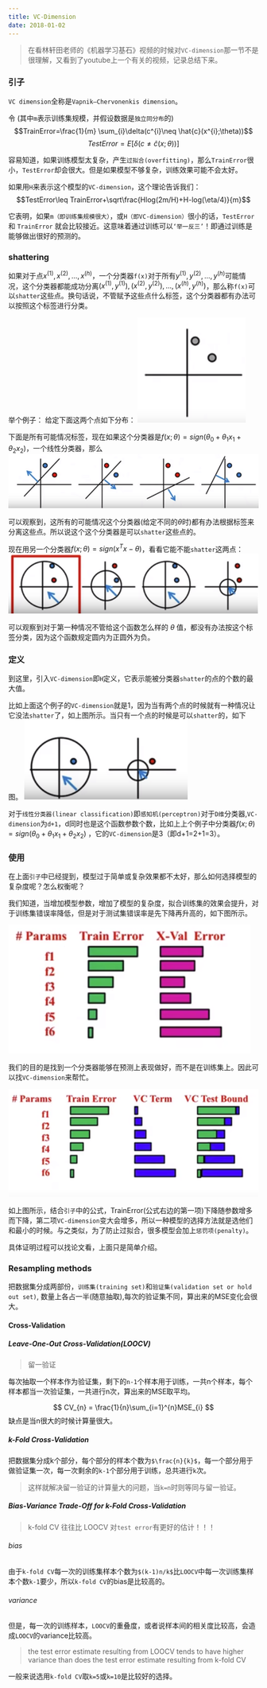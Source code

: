 ```yaml
---
title: VC-Dimension
date: 2018-01-02
---
```


> 在看林轩田老师的《机器学习基石》视频的时候对`VC-dimension`那一节不是很理解，又看到了youtube上一个有关的视频，记录总结下来。

### 引子
`VC dimension`全称是`Vapnik–Chervonenkis dimension`。

<!--more-->

令 (其中`m`表示训练集规模，并假设数据是`独立同分布`的)$$TrainError=\frac{1}{m} \sum_{i}\delta(c^{i}\neq \hat{c}(x^{i};\theta))$$
$$TestError=E[\delta(c\neq \hat{c}(x;\theta))]$$

容易知道，如果训练模型太复杂，产生`过拟合(overfitting)`，那么`TrainError`很小，`TestError`却会很大。但是如果模型不够复杂，训练效果可能不会太好。

如果用`H`来表示这个模型的`VC-dimension`，这个理论告诉我们：$$TestError\leq TrainError+\sqrt\frac{Hlog(2m/H)+H-log(\eta/4)}{m}$$

它表明，如果`m（即训练集规模很大）`，或`H（即VC-dimension）`很小的话，`TestError` 和 `TrainError` 就会比较接近。这意味着通过训练可以`‘举一反三’`！即通过训练是能够做出很好的预测的。

### shattering
如果对于点$x^{(1)}, x^{(2)}, ...,x^{(h)}$，一个分类器`f(x)`对于所有$y^{(1)}, y^{(2)}, ...,y^{(h)}$可能情况，这个分类器都能成功分离$(x^{(1)},y^{(1)}),(x^{(2)},y^{(2)}),...,(x^{(h)},y^{(h)})$，那么称`f(x)`可以`shatter`这些点。换句话说，不管赋予这些点什么标签，这个分类器都有办法可以按照这个标签进行分类。

举个例子：
给定下面这两个点如下分布：
![两个点的分布](/images/VC/1.png)


下面是所有可能情况标签，现在如果这个分类器是$f(x;\theta)=sign(\theta_{0}+\theta_{1}x_{1}+\theta_{2}x_{2})$，一个线性分类器，那么
![所有可能情况](/images/VC/2.png)


可以观察到，这所有的可能情况这个分类器(给定不同的$\theta$时)都有办法根据标签来分离这些点。所以说这个这个分类器是可以`shatter`这些点的。

现在用另一个分类器$f(x;\theta)=sign(x^{T}x-\theta)$，看看它能不能`shatter`这两点：
![](/images/VC/3.png)

可以观察到对于第一种情况不管给这个函数怎么样的 $\theta$ 值，都没有办法按这个标签分类，因为这个函数规定圆内为正圆外为负。


### 定义
到这里，引入`VC-dimension`即`H`定义，它表示能被分类器`shatter`的点的个数的最大值。

比如上面这个例子的`VC-dimension`就是1，因为当有两个点的时候就有一种情况让它没法`shatter`了，如上图所示。当只有一个点的时候是可以`shatter`的，如下图。
![](/images/VC/4.png)

对于`线性分类器(linear classification)`即`感知机(perceptron)`对于`D维`分类器,`VC-dimension`为`d+1`，d同时也是这个函数参数个数，比如上上个例子中分类器$f(x;\theta)=sign(\theta_{0}+\theta_{1}x_{1}+\theta_{2}x_{2})$ ，它的`VC-dimension`是3（即d+1=2+1=3）。

### 使用
在上面`引子`中已经提到，模型过于简单或复杂效果都不太好，那么如何选择模型的复杂度呢？怎么权衡呢？

我们知道，当增加模型参数，增加了模型的复杂度，拟合训练集的效果会提升，对于训练集错误率降低，但是对于测试集错误率是先下降再升高的，如下图所示。

![](/images/VC/5.png)


我们的目的是找到一个分类器能够在预测上表现做好，而不是在训练集上。因此可以找`VC-dimension`来帮忙。

![](/images/VC/6.png)

如上图所示，结合`引子`中的公式，TrainError(公式右边的第一项)下降随参数增多而下降，第二项`VC-dimension`变大会增多，所以一种模型的选择方法就是选他们和最小的时候。与之类似，为了防止过拟合，很多模型会加上`惩罚项(penalty)`。


具体证明过程可以找论文看，上面只是简单介绍。


### Resampling methods

把数据集分成两部份，`训练集(training set)`和`验证集(validation set or hold out set)`, 数量上各占一半(随意抽取),每次的验证集不同，算出来的MSE变化会很大。



#### Cross-Validation


##### Leave-One-Out Cross-Validation(LOOCV)
> 留一验证

每次抽取一个样本作为验证集，剩下的`n-1`个样本用于训练，一共n个样本，每个样本都当一次验证集，一共进行n次，算出来的MSE取平均。

$$
CV_{n} = \frac{1}{n}\sum_{i=1}^{n}MSE_{i}
$$
缺点是当n很大的时候计算量很大。

##### k-Fold Cross-Validation
把数据集分成k个部分，每个部分的样本个数为`$\frac{n}{k}$`，每一个部分用于做验证集一次，每一次剩余的`k-1`个部分用于训练，总共进行`k`次。

> 这样就解决留一验证的计算量大的问题，当`k=n`时则等同与留一验证。


##### Bias-Variance Trade-Off for k-Fold Cross-Validation

> k-fold CV 往往比 LOOCV 对`test error`有更好的估计！！！

###### bias
由于`k-fold CV`每一次的训练集样本个数为`$(k-1)n/k$`比`LOOCV`中每一次训练集样本个数`k-1`要少，所以`k-fold CV`的bias是比较高的。

###### variance
但是，每一次的训练样本，`LOOCV`的重叠度，或者说样本间的相关度比较高，会造成`LOOCV`的variance比较高。
> the test error estimate resulting from LOOCV tends to have higher variance than does the test error estimate resulting from k-fold CV

一般来说选用`k-fold CV`取`k=5`或`k=10`是比较好的选择。



